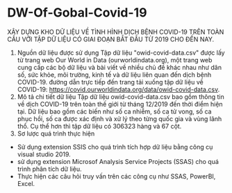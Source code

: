 # DW-Of-Gobal-Covid-19
XÂY DỰNG KHO DỮ LIỆU VỀ TÌNH HÌNH  DỊCH BỆNH COVID-19 TRÊN TOÀN CẦU VỚI TẬP DỮ LIỆU CÓ GIAI ĐOẠN BẮT ĐẦU TỪ 2019 CHO ĐẾN NAY.
1. Nguồn dữ liệu được sử dụng
Tập dữ liệu "owid-covid-data.csv" được lấy từ trang web Our World in Data 
(ourworldindata.org), một trang web cung cấp các bộ dữ liệu và bài viết về nhiều 
chủ đề khác nhau như dân số, sức khỏe, môi trường, kinh tế và dữ liệu liên quan đến 
dịch bệnh COVID-19. đường dẫn trực tiếp đến trang tải xuống tập dữ liệu về 
COVID-19: https://covid.ourworldindata.org/data/owid-covid-data.csv.
2. Mô tả chi tiết dữ liệu
Tập dữ liệu owid-covid-data.csv bao gồm thông tin về dịch COVID-19 trên 
toàn thế giới từ tháng 12/2019 đến thời điểm hiện tại. Dữ liệu bao gồm các biến như 
số ca nhiễm, số ca tử vong, số ca phục hồi, số ca được xác định và xử lý theo từng 
quốc gia và vùng lãnh thổ. Cụ thể hơn thì tập dữ liệu có 306323 hàng và 67 cột.
3. Sơ lược quá trình thực hiện
+ Sử dụng extension SSIS cho quá trình tích hợp dữ liệu bằng công cụ visual studio 2019.
+ sử dụng extension Microsof Analysis Service Projects (SSAS) cho quá trình phân tích dữ liệu.
+ Thực hiện các câu hỏi truy vấn trên các công cụ như SSAS, PowerBI, Excel.
